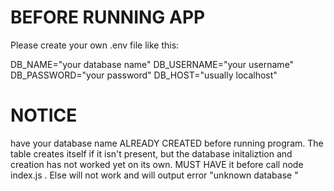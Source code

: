 # BEFORE RUNNING APP
Please create your own .env file like this:

DB_NAME="your database name"
DB_USERNAME="your username"
DB_PASSWORD="your password"
DB_HOST="usually localhost"

# NOTICE
have your database name ALREADY CREATED before running program. The table creates itself if it isn't present, but the database initaliztion and creation has not worked yet on its own. MUST HAVE it before call node index.js . Else will not work and will output error "unknown database <name>"

